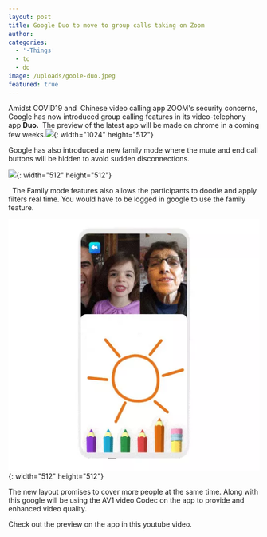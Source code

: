 ```yaml
---
layout: post
title: Google Duo to move to group calls taking on Zoom
author:
categories:
  - '-Things'
  - to
  - do
image: /uploads/goole-duo.jpeg
featured: true
---
```


Amidst COVID19 and&nbsp; Chinese video calling app ZOOM's security concerns, Google has now introduced group calling features in its video-telephony app **Duo.&nbsp;** The preview of the latest app will be made on chrome in a coming few weeks.![](/uploads/gsmarena-003.gif){: width="1024" height="512"}

Google has also introduced a new family mode where the mute and end call buttons will be hidden to avoid sudden disconnections.

![](/uploads/duo-mothersday-512x512-transparentbg-device-1.gif){: width="512" height="512"}

&nbsp; The Family mode features also allows the participants to doodle and apply filters real time. You would have to be logged in google to use the family feature.

![](/uploads/duo-familymode-512x512-transparentbg-device--1-.jpg){: width="512" height="512"}

The new layout promises to cover more people at the same time. Along with this google will be using the AV1 video Codec on the app to provide and enhanced video quality.

Check out the preview on the app in this youtube video.